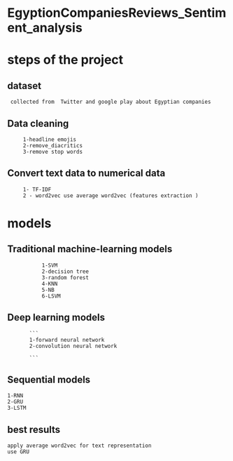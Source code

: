 # EgyptionCompaniesReviews_Sentiment_analysis


# steps of the project 
## dataset 
     collected from  Twitter and google play about Egyptian companies 
## Data cleaning 
```
     1-headline emojis 
     2-remove_diacritics
     3-remove stop words
```

## Convert text data to numerical data 
```
     1- TF-IDF 
     2 - word2vec use average word2vec (features extraction )
```
# models
## Traditional machine-learning models
```
           1-SVM
           2-decision tree
           3-random forest
           4-KNN
           5-NB 
           6-LSVM
```
## Deep learning models 
           ```
           1-forward neural network 
           2-convolution neural network       
           
           ```
## Sequential models 
```
1-RNN
2-GRU
3-LSTM

```
## best results 
```
apply average word2vec for text representation
use GRU

```

      
      
